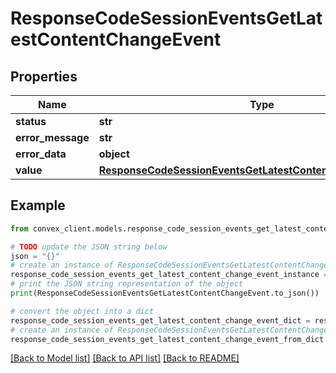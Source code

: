 # ResponseCodeSessionEventsGetLatestContentChangeEvent


## Properties

Name | Type | Description | Notes
------------ | ------------- | ------------- | -------------
**status** | **str** |  | 
**error_message** | **str** |  | [optional] 
**error_data** | **object** |  | [optional] 
**value** | [**ResponseCodeSessionEventsGetLatestContentChangeEventValue**](ResponseCodeSessionEventsGetLatestContentChangeEventValue.md) |  | [optional] 

## Example

```python
from convex_client.models.response_code_session_events_get_latest_content_change_event import ResponseCodeSessionEventsGetLatestContentChangeEvent

# TODO update the JSON string below
json = "{}"
# create an instance of ResponseCodeSessionEventsGetLatestContentChangeEvent from a JSON string
response_code_session_events_get_latest_content_change_event_instance = ResponseCodeSessionEventsGetLatestContentChangeEvent.from_json(json)
# print the JSON string representation of the object
print(ResponseCodeSessionEventsGetLatestContentChangeEvent.to_json())

# convert the object into a dict
response_code_session_events_get_latest_content_change_event_dict = response_code_session_events_get_latest_content_change_event_instance.to_dict()
# create an instance of ResponseCodeSessionEventsGetLatestContentChangeEvent from a dict
response_code_session_events_get_latest_content_change_event_from_dict = ResponseCodeSessionEventsGetLatestContentChangeEvent.from_dict(response_code_session_events_get_latest_content_change_event_dict)
```
[[Back to Model list]](../README.md#documentation-for-models) [[Back to API list]](../README.md#documentation-for-api-endpoints) [[Back to README]](../README.md)


